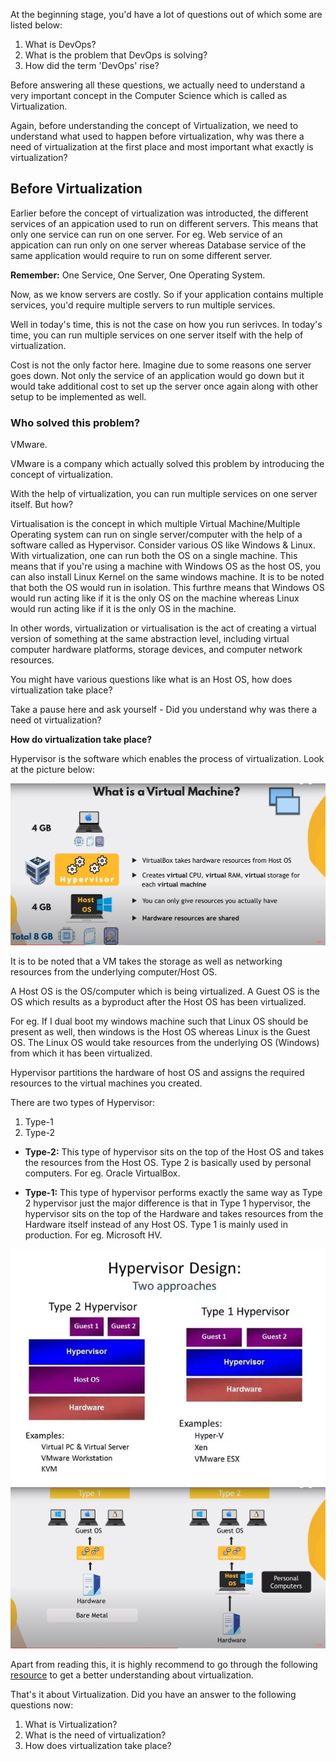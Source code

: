 At the beginning stage, you'd have a lot of questions out of which some are listed below:

1. What is DevOps?
2. What is the problem that DevOps is solving?
3. How did the term 'DevOps' rise?
   
Before answering all these questions, we actually need to understand a very important concept in the Computer Science which is called as Virtualization.

Again, before understanding the concept of Virtualization, we need to understand what used to happen before virtualization, why was there a need of virtualization at the first place and most important what exactly is virtualization?

## Before Virtualization

Earlier before the concept of virtualization was introducted, the different services of an appication used to run on different servers. This means that only one service can run on one server. For eg. Web service of an appication can run only on one server whereas Database service of the same application would require to run on some different server. 

**Remember:** One Service, One Server, One Operating System.

Now, as we know servers are costly. So if your application contains multiple services, you'd require multiple servers to run multiple services. 

Well in today's time, this is not the case on how you run serivces. In today's time, you can run multiple services on one server itself with the help of virtualization.

Cost is not the only factor here. Imagine due to some reasons one server goes down. Not only the service of an application would go down but it would take additional cost to set up the server once again along with other setup to be implemented as well.

### Who solved this problem?

 VMware.

VMware is a company which actually solved this problem by introducing the concept of virtualization.

With the help of virtualization, you can run multiple services on one server itself. But how?

Virtualisation is the concept in which multiple Virtual Machine/Multiple Operating system can run on single server/computer with the help of a software called as Hypervisor. Consider various OS like Windows & Linux. With virtualization, one can run both the OS on a single machine. This means that if you're using a machine with Windows OS as the host OS, you can also install Linux Kernel on the same windows machine. It is to be noted that both the OS would run in isolation. This furthre means that Windows OS would run acting like if it is the only OS on the machine whereas Linux would run acting like if it is the only OS in the machine.

In other words, virtualization or virtualisation is the act of creating a virtual version of something at the same abstraction level, including virtual computer hardware platforms, storage devices, and computer network resources.

You might have various questions like what is an Host OS, how does virtualization take place?

Take a pause here and ask yourself - Did you understand why was there a need ot virtualization?

**How do virtualization take place?**

Hypervisor is the software which enables the process of virtualization. Look at the picture below:

![Virtual Machine!](/Virtualization-01/images/VM.png)

It is to be noted that a VM takes the storage as well as networking resources from the underlying computer/Host OS.

A Host OS is the OS/computer which is being virtualized.
A Guest OS is the OS which results as a byproduct after the Host OS has been virtualized.

For eg. If I dual boot my windows machine such that Linux OS should be present as well, then windows is the Host OS whereas Linux is the Guest OS. The Linux OS would take resources from the underlying OS (Windows) from which it has been virtualized. 

Hypervisor partitions the hardware of host OS and assigns the required resources to the virtual machines you created. 

There are two types of Hypervisor:
1. Type-1
2. Type-2

- **Type-2:** This type of hypervisor sits on the top of the Host OS and takes the resources from the Host OS. Type 2 is basically used by personal computers. For eg. Oracle VirtualBox.
  
- **Type-1:** This type of hypervisor performs exactly the same way as Type 2 hypervisor just the major difference is that in Type 1 hypervisor, the hypervisor sits on the top of the Hardware and takes resources from the Hardware itself instead of any Host OS. Type 1 is mainly used in production. For eg. Microsoft HV.

![Hypervisor!](/Virtualization-01/images/Hypervisor.png)
![Hypervisor-!](/Virtualization-01/images/Hypervisor-01.png)

Apart from reading this, it is highly recommend to go through the following [resource](https://youtu.be/mQP0wqNT_DI) to get a better understanding about virtualization.

That's it about Virtualization. Did you have an answer to the following questions now:

1. What is Virtualization?
2. What is the need of virtualization?
3. How does virtualization take place?
